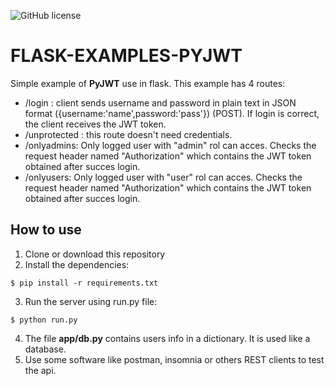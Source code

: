 ![GitHub license](https://img.shields.io/github/license/jjcapellan/flask-examples-pyjwt.svg)
# FLASK-EXAMPLES-PYJWT 
Simple example of **PyJWT** use in flask.
This example has 4 routes:
* /login : client sends username and password in plain text in JSON format ({username:'name',password:'pass'}) (POST). If login is correct, the client receives the JWT token.
* /unprotected : this route doesn't need credentials.
* /onlyadmins: Only logged user with "admin" rol can acces. Checks the request header named "Authorization" which contains the JWT token obtained after succes login.
* /onlyusers: Only logged user with "user" rol can acces. Checks the request header named "Authorization" which contains the JWT token obtained after succes login.

## How to use
1. Clone or download this repository
2. Install the dependencies:
```
$ pip install -r requirements.txt
```
3. Run the server using run.py file:
```
$ python run.py
```
4. The file **app/db.py** contains users info in a dictionary. It is used like a database.
5. Use some software like postman, insomnia or others REST clients to test the api.